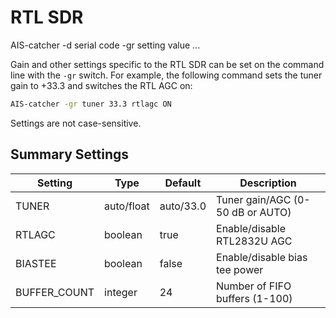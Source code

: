 # RTL SDR

<div class="command-container">
      <div class="command-syntax">
        <span class="cmd-name">AIS-catcher</span>
        <span class="cmd-flag">-d</span>
        <span class="cmd-value">serial code</span>
        <span class="cmd-flag">-gr</span>
        <span class="cmd-setting">setting</span>
        <span class="cmd-value">value</span>
        ...
    </div>
</div>

Gain and other settings specific to the RTL SDR can be set on the command line with the ```-gr``` switch. For example, the following command sets the tuner gain to +33.3 and switches the RTL AGC on:

```bash
AIS-catcher -gr tuner 33.3 rtlagc ON
```

Settings are not case-sensitive.

## Summary Settings

| Setting | Type | Default | Description |
|---------|------|---------|-------------|
| TUNER | auto/float | auto/33.0 | Tuner gain/AGC (0-50 dB or AUTO) |
| RTLAGC | boolean | true | Enable/disable RTL2832U AGC |
| BIASTEE | boolean | false | Enable/disable bias tee power |
| BUFFER_COUNT | integer | 24 | Number of FIFO buffers (1-100) |
